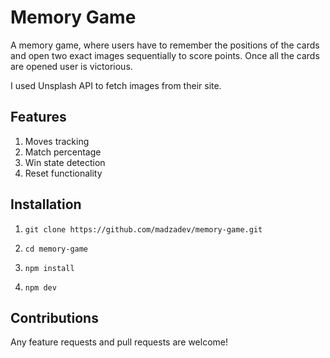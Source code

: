 # Memory Game

A memory game, where users have to remember the positions of the cards and open two exact images sequentially to score points. Once all the cards are opened user is victorious.

I used Unsplash API to fetch images from their site.

## Features

1. Moves tracking
2. Match percentage
3. Win state detection
4. Reset functionality

## Installation

1. `git clone https://github.com/madzadev/memory-game.git`

2. `cd memory-game`

3. `npm install`

4. `npm dev`

## Contributions

Any feature requests and pull requests are welcome!
